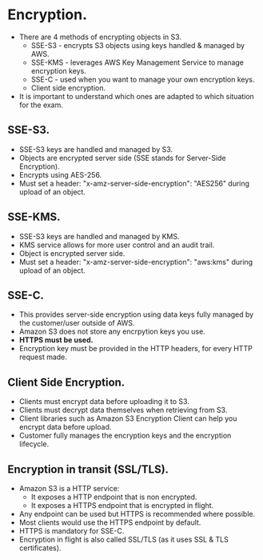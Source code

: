 # **Encryption.**

* There are 4 methods of encrypting objects in S3.
    * SSE-S3 - encrypts S3 objects using keys handled & managed by AWS.
    * SSE-KMS - leverages AWS Key Management Service to manage encryption keys.
    * SSE-C - used when you want to manage your own encryption keys.
    * Client side encryption.
* It is important to understand which ones are adapted to which situation for the exam.

## **SSE-S3.**

* SSE-S3 keys are handled and managed by S3.
* Objects are encrypted server side (SSE stands for Server-Side Encryption).
* Encrypts using AES-256.
* Must set a header: "x-amz-server-side-encryption": "AES256" during upload of an object.

## **SSE-KMS.**

* SSE-S3 keys are handled and managed by KMS.
* KMS service allows for more user control and an audit trail.
* Object is encrypted server side.
* Must set a header: "x-amz-server-side-encryption": "aws:kms" during upload of an object.

## **SSE-C.**

* This provides server-side encryption using data keys fully managed by the customer/user outside of AWS.
* Amazon S3 does not store any encrpytion keys you use.
* **HTTPS must be used.**
* Encryption key must be provided in the HTTP headers, for every HTTP request made.

## **Client Side Encryption.**

* Clients must encrypt data before uploading it to S3.
* Clients must decrypt data themselves when retrieving from S3.
* Client libraries such as Amazon S3 Encryption Client can help you encrypt data before upload.
* Customer fully manages the encryption keys and the encryption lifecycle.

## **Encryption in transit (SSL/TLS).**

* Amazon S3 is a HTTP service:
    * It exposes a HTTP endpoint that is non encrypted.
    * It exposes a HTTPS endpoint that is encrypted in flight.
* Any endpoint can be used but HTTPS is recommended where possible.
* Most clients would use the HTTPS endpoint by default.
* HTTPS is mandatory for SSE-C.
* Encryption in flight is also called SSL/TLS (as it uses SSL & TLS certificates).